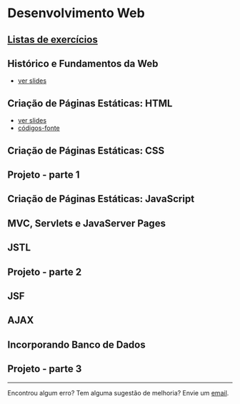 # Desenvolvimento Web

## [Listas de exercícios](https://docs.google.com/document/d/1kxsINldP8d8tTON3YhmGzdsKhjiaV2jXufD-fU6JMVM/edit?usp=sharing)

## Histórico e Fundamentos da Web
- [ver slides](https://docs.google.com/presentation/d/1J3IfXQrNrh7X2haozWCRD9sgUnJiSPWdrGBxCNdKOSM/edit?usp=sharing)
## Criação de Páginas Estáticas: HTML
- [ver slides](https://docs.google.com/presentation/d/1nF3o0ZresBwH_bT8bwUwVHP4bPocxT8K5zXQ-a5TXio/edit?usp=sharing)
- [códigos-fonte](codigos/html)
## Criação de Páginas Estáticas: CSS
## Projeto - parte 1
## Criação de Páginas Estáticas: JavaScript
## MVC, Servlets e JavaServer Pages
## JSTL
## Projeto - parte 2
## JSF
## AJAX
## Incorporando Banco de Dados
## Projeto - parte 3

---
Encontrou algum erro? Tem alguma sugestão de melhoria? Envie um [email](mailto:italo.assis@ufersa.edu.br).
